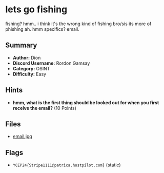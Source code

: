 # lets go fishing
fishing? hmm.. i think it's the wrong kind of fishing bro/sis its more of phishing ah. hmm specifics? email.

## Summary
- **Author:** Dion
- **Discord Username:** Rordon Gamsay
- **Category:** OSINT
- **Difficulty:** Easy

## Hints
- **hmm, what is the first thing should be looked out for when you first receive the email?** (10 Points)

## Files
- [email.jpg](dist/email.jpg)
  
## Flags
- `YCEP24{Stripe1111@patrica.hostpilot.com}` (static)
